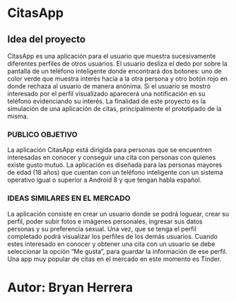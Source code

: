 # CitasApp

## Idea del proyecto 

CitasApp es una aplicación para el usuario que muestra sucesivamente diferentes perfiles de otros
usuarios. El usuario desliza el dedo por sobre la pantalla de un teléfono inteligente donde encontrará
dos botones: uno de color verde que muestra interés hacia a la otra persona y otro botón rojo en
donde rechaza al usuario de manera anónima. Si el usuario se mostró interesado por el perfil
visualizado aparecerá una notificación en su teléfono evidenciando su interés. La finalidad de este
proyecto es la simulación de una aplicación de citas, principalmente el prototipado de la misma.

### PUBLICO OBJETIVO

La aplicación CitasApp está dirigida para personas que se encuentren interesadas en conocer y
conseguir una cita con personas con quienes existe gusto mutuo. La aplicación es diseñada para
las personas mayores de edad (18 años) que cuentan con un teléfono inteligente con un sistema
operativo igual o superior a Android 8 y que tengan habla español.

### IDEAS SIMILARES EN EL MERCADO

La aplicación consiste en crear un usuario donde se podrá
loguear, crear su perfil, poder subir fotos e imágenes
personales, ingresar sus datos personas y su preferencia
sexual. Una vez, que se tenga el perfil completado podrá
visualizar los perfiles de los demás usuarios. Cuando estes
interesado en conocer y obtener una cita con un usuario se
debe seleccionar la opción “Me gusta”, para guardar la
información de ese perfil. Una app muy popular de citas en
el mercado en este momento es Tinder.

# Autor: Bryan Herrera
